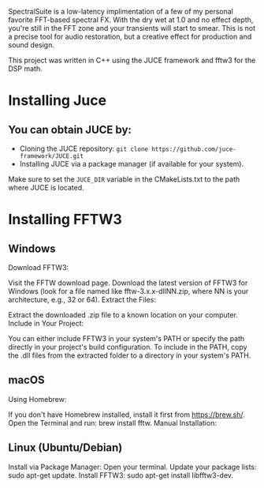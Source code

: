 SpectralSuite is a low-latency implimentation of a few of my personal favorite FFT-based spectral FX. With the dry wet at 1.0 and no effect depth, you're still in the FFT zone and your transients will start to smear. This is not a precise tool for audio restoration, but a creative effect for production and sound design.

This project was written in C++ using the JUCE framework and fftw3 for the DSP math. 

# Installing Juce
## You can obtain JUCE by:

- Cloning the JUCE repository: `git clone https://github.com/juce-framework/JUCE.git`
- Installing JUCE via a package manager (if available for your system).

Make sure to set the `JUCE_DIR` variable in the CMakeLists.txt to the path where JUCE is located.

# Installing FFTW3

## Windows
Download FFTW3:

Visit the FFTW download page.
Download the latest version of FFTW3 for Windows (look for a file named like fftw-3.x.x-dllNN.zip, where NN is your architecture, e.g., 32 or 64).
Extract the Files:

Extract the downloaded .zip file to a known location on your computer.
Include in Your Project:

You can either include FFTW3 in your system's PATH or specify the path directly in your project's build configuration.
To include in the PATH, copy the .dll files from the extracted folder to a directory in your system's PATH.
## macOS
Using Homebrew:

If you don't have Homebrew installed, install it first from https://brew.sh/.
Open the Terminal and run: brew install fftw.
Manual Installation:

## Linux (Ubuntu/Debian)
Install via Package Manager:
Open your terminal.
Update your package lists: sudo apt-get update.
Install FFTW3: sudo apt-get install libfftw3-dev.
